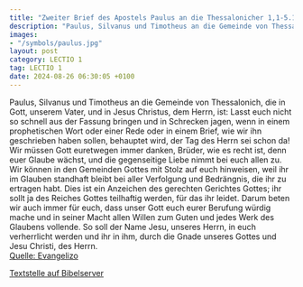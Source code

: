 ```yaml
---
title: "Zweiter Brief des Apostels Paulus an die Thessalonicher 1,1-5.11-12"
description: "Paulus, Silvanus und Timotheus an die Gemeinde von Thessalonich, die in Gott, unserem Vater, und in Jesus Christus, dem Herrn, ist: Lasst euch nicht so schnell aus der Fassung bringen und in Schrecken jagen, wenn in einem prophetischen Wort oder einer Rede oder in einem Brief, wi...."
images:
- "/symbols/paulus.jpg"
layout: post
category: LECTIO 1
tag: LECTIO 1
date: 2024-08-26 06:30:05 +0100
---
```

Paulus, Silvanus und Timotheus an die Gemeinde von Thessalonich, die in Gott, unserem Vater, und in Jesus Christus, dem Herrn, ist:
Lasst euch nicht so schnell aus der Fassung bringen und in Schrecken jagen, wenn in einem prophetischen Wort oder einer Rede oder in einem Brief, wie wir ihn geschrieben haben sollen, behauptet wird, der Tag des Herrn sei schon da!
Wir müssen Gott euretwegen immer danken, Brüder, wie es recht ist, denn euer Glaube wächst, und die gegenseitige Liebe nimmt bei euch allen zu.<!--more-->
Wir können in den Gemeinden Gottes mit Stolz auf euch hinweisen, weil ihr im Glauben standhaft bleibt bei aller Verfolgung und Bedrängnis, die ihr zu ertragen habt.
Dies ist ein Anzeichen des gerechten Gerichtes Gottes; ihr sollt ja des Reiches Gottes teilhaftig werden, für das ihr leidet.
Darum beten wir auch immer für euch, dass unser Gott euch eurer Berufung würdig mache und in seiner Macht allen Willen zum Guten und jedes Werk des Glaubens vollende.
So soll der Name Jesu, unseres Herrn, in euch verherrlicht werden und ihr in ihm, durch die Gnade unseres Gottes und Jesu Christi, des Herrn.<br>
[Quelle: Evangelizo](https://evangeliumtagfuertag.org/DE/gospel)

[Textstelle auf Bibelserver](https://www.bibleserver.com/EU/2.Thessalonicher1,1-5.11-12)
